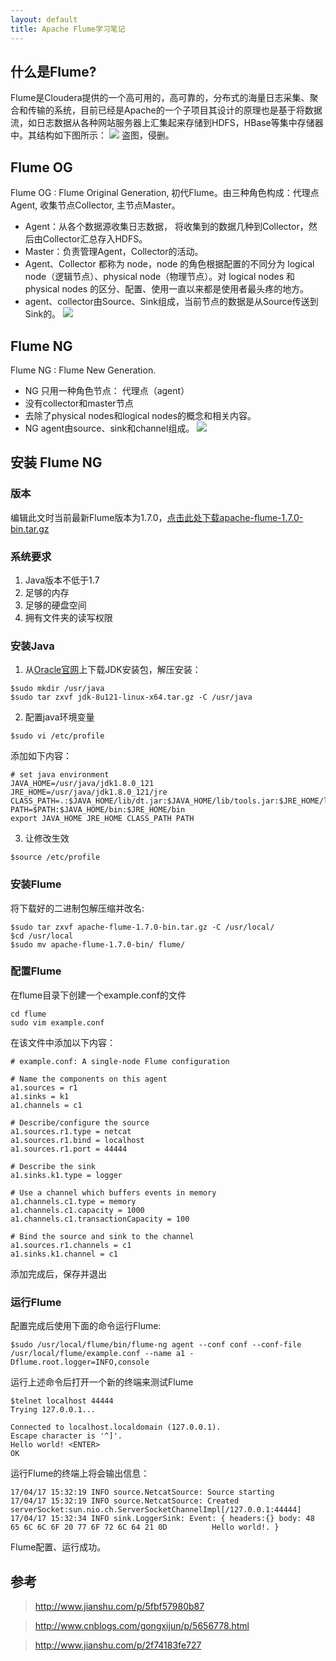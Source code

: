 ```yaml
---
layout: default
title: Apache Flume学习笔记
---
```


## 什么是Flume?
Flume是Cloudera提供的一个高可用的，高可靠的，分布式的海量日志采集、聚合和传输的系统，目前已经是Apache的一个子项目其设计的原理也是基于将数据流，如日志数据从各种网站服务器上汇集起来存储到HDFS，HBase等集中存储器中。其结构如下图所示：
![](http://images2015.cnblogs.com/blog/539316/201607/539316-20160710192339483-1093743457.jpg)
盗图，侵删。
## Flume OG 
Flume OG : Flume Original Generation, 初代Flume。由三种角色构成：代理点Agent, 收集节点Collector, 主节点Master。
- Agent：从各个数据源收集日志数据， 将收集到的数据几种到Collector，然后由Collector汇总存入HDFS。
- Master：负责管理Agent，Collector的活动。
- Agent、Collector 都称为 node，node 的角色根据配置的不同分为 logical node（逻辑节点）、physical node（物理节点）。对 logical nodes 和 physical nodes 的区分、配置、使用一直以来都是使用者最头疼的地方。
- agent、collector由Source、Sink组成，当前节点的数据是从Source传送到Sink的。
![](http://upload-images.jianshu.io/upload_images/2838375-b134e4c6962417d0.png?imageMogr2/auto-orient/strip%7CimageView2/2/w/1240)

## Flume NG 
Flume NG : Flume New Generation.
- NG 只用一种角色节点： 代理点（agent）
- 没有collector和master节点
- 去除了physical nodes和logical nodes的概念和相关内容。
- NG agent由source、sink和channel组成。
![](http://upload-images.jianshu.io/upload_images/2838375-97e9d808f92d23a8.png?imageMogr2/auto-orient/strip%7CimageView2/2/w/1240)

## 安装 Flume NG
### 版本
编辑此文时当前最新Flume版本为1.7.0，[点击此处下载apache-flume-1.7.0-bin.tar.gz](https://flume.apache.org/download.html)

### 系统要求
1. Java版本不低于1.7
2. 足够的内存
3. 足够的硬盘空间
4. 拥有文件夹的读写权限

### 安装Java
1. 从[Oracle官网](http://www.oracle.com/technetwork/java/javase/downloads/jdk8-downloads-2133151.html)上下载JDK安装包，解压安装：
```
$sudo mkdir /usr/java
$sudo tar zxvf jdk-8u121-linux-x64.tar.gz -C /usr/java
```
2. 配置java环境变量
```
$sudo vi /etc/profile
```
添加如下内容：
```
# set java environment
JAVA_HOME=/usr/java/jdk1.8.0_121
JRE_HOME=/usr/java/jdk1.8.0_121/jre
CLASS_PATH=.:$JAVA_HOME/lib/dt.jar:$JAVA_HOME/lib/tools.jar:$JRE_HOME/lib
PATH=$PATH:$JAVA_HOME/bin:$JRE_HOME/bin
export JAVA_HOME JRE_HOME CLASS_PATH PATH
```
3. 让修改生效
```
$source /etc/profile
```
### 安装Flume
将下载好的二进制包解压缩并改名:
```
$sudo tar zxvf apache-flume-1.7.0-bin.tar.gz -C /usr/local/
$cd /usr/local
$sudo mv apache-flume-1.7.0-bin/ flume/
```
### 配置Flume
在flume目录下创建一个example.conf的文件
```
cd flume
sudo vim example.conf
```
在该文件中添加以下内容：
```
# example.conf: A single-node Flume configuration

# Name the components on this agent
a1.sources = r1
a1.sinks = k1
a1.channels = c1

# Describe/configure the source
a1.sources.r1.type = netcat
a1.sources.r1.bind = localhost
a1.sources.r1.port = 44444

# Describe the sink
a1.sinks.k1.type = logger

# Use a channel which buffers events in memory
a1.channels.c1.type = memory
a1.channels.c1.capacity = 1000
a1.channels.c1.transactionCapacity = 100

# Bind the source and sink to the channel
a1.sources.r1.channels = c1
a1.sinks.k1.channel = c1
```
添加完成后，保存并退出

### 运行Flume
配置完成后使用下面的命令运行Flume:
```
$sudo /usr/local/flume/bin/flume-ng agent --conf conf --conf-file /usr/local/flume/example.conf --name a1 -Dflume.root.logger=INFO,console
```
运行上述命令后打开一个新的终端来测试Flume
```
$telnet localhost 44444
Trying 127.0.0.1...

Connected to localhost.localdomain (127.0.0.1).
Escape character is '^]'.
Hello world! <ENTER>
OK
```
运行Flume的终端上将会输出信息：
```
17/04/17 15:32:19 INFO source.NetcatSource: Source starting
17/04/17 15:32:19 INFO source.NetcatSource: Created serverSocket:sun.nio.ch.ServerSocketChannelImpl[/127.0.0.1:44444]
17/04/17 15:32:34 INFO sink.LoggerSink: Event: { headers:{} body: 48 65 6C 6C 6F 20 77 6F 72 6C 64 21 0D          Hello world!. }
```
Flume配置、运行成功。

## 参考
> http://www.jianshu.com/p/5fbf57980b87

> http://www.cnblogs.com/gongxijun/p/5656778.html

> http://www.jianshu.com/p/2f74183fe727
